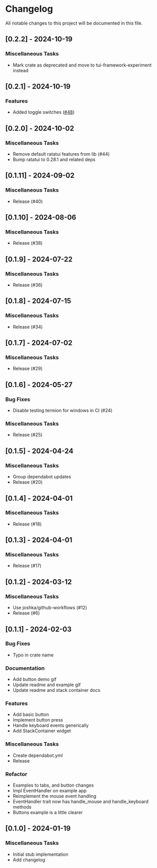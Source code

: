 # Changelog

All notable changes to this project will be documented in this file.

## [0.2.2] - 2024-10-19

### Miscellaneous Tasks

- Mark crate as deprecated and move to tui-framework-experiment instead

<!-- generated by git-cliff -->
## [0.2.1] - 2024-10-19

### Features

- Added toggle switches ([#48](https://github.com/joshka/ratatui-widgets/pull/48))

<!-- generated by git-cliff -->
## [0.2.0] - 2024-10-02

### Miscellaneous Tasks

- Remove default ratatui features from lib (#44)
- Bump ratatui to 0.28.1 and related deps

## [0.1.11] - 2024-09-02

### Miscellaneous Tasks

- Release (#40)

## [0.1.10] - 2024-08-06

### Miscellaneous Tasks

- Release (#38)

## [0.1.9] - 2024-07-22

### Miscellaneous Tasks

- Release (#36)

## [0.1.8] - 2024-07-15

### Miscellaneous Tasks

- Release (#34)

## [0.1.7] - 2024-07-02

### Miscellaneous Tasks

- Release (#29)

## [0.1.6] - 2024-05-27

### Bug Fixes

- Disable testing termion for windows in CI (#24)

### Miscellaneous Tasks

- Release (#25)

## [0.1.5] - 2024-04-24

### Miscellaneous Tasks

- Group dependabot updates
- Release (#20)

## [0.1.4] - 2024-04-01

### Miscellaneous Tasks

- Release (#18)

## [0.1.3] - 2024-04-01

### Miscellaneous Tasks

- Release (#17)

## [0.1.2] - 2024-03-12

### Miscellaneous Tasks

- Use joshka/github-workflows (#12)
- Release (#6)

## [0.1.1] - 2024-02-03

### Bug Fixes

- Typo in crate name

### Documentation

- Add button demo gif
- Update readme and example gif
- Update readme and stack container docs

### Features

- Add basic button
- Implement button press
- Handle keyboard events generically
- Add StackContainer widget

### Miscellaneous Tasks

- Create dependabot.yml
- Release

### Refactor

- Examples to tabs, and button changes
- Impl EventHandler on example app
- Reimplement the mouse event handling
- EventHandler trait now has handle_mouse and handle_keyboard methods
- Buttons example is a little clearer

## [0.1.0] - 2024-01-19

### Miscellaneous Tasks

- Initial stub implementation
- Add changelog

<!-- generated by git-cliff -->
